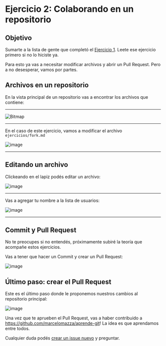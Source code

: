 # Ejercicio 2: Colaborando en un repositorio

## Objetivo

Sumarte a la lista de gente que completó el [Ejercicio 1](fork.md). Leete ese ejercicio primero si no lo hiciste ya.

Para esto ya vas a necesitar modificar archivos y abrir un Pull Request. Pero a no desesperar, vamos por partes.

## Archivos en un repositorio

En la vista principal de un repositorio vas a encontrar los archivos que contiene:

---

![Bitmap](https://user-images.githubusercontent.com/384622/168627567-e9e89633-2e5a-4a86-9bc0-8d46891c572a.png)

---

En el caso de este ejercicio, vamos a modificar el archivo `ejercicios/fork.md`

![image](https://user-images.githubusercontent.com/384622/168628149-dfba655b-5a1f-4fe7-a469-115cbe7604a2.png)

---

## Editando un archivo

Clickeando en el lapiz podés editar un archivo:

![image](https://user-images.githubusercontent.com/384622/168628376-e5cf81af-5d73-4892-aca5-72d8c0c3395f.png)

---

Vas a agregar tu nombre a la lista de usuarios:

![image](https://user-images.githubusercontent.com/384622/168628994-76aaface-b2b5-46c1-b914-cc1028f5fd8f.png)

---

## Commit y Pull Request

No te preocupes si no entendés, próximamente subiré la teoría que acompañe estos ejercicios.

Vas a tener que hacer un Commit y crear un Pull Request:

![image](https://user-images.githubusercontent.com/384622/168629559-5505fe17-c1cc-46c0-9d22-2c098535b4db.png)

## Último paso: crear el Pull Request

Este es el último paso donde le proponemos nuestros cambios al repositorio principal:

![image](https://user-images.githubusercontent.com/384622/168629989-94755076-5297-485c-b97d-e38c4dfd3ebb.png)

Una vez que te aprueben el Pull Request, vas a haber contribuido a https://github.com/marcelomazza/aprende-git! La idea es que aprendamos entre todos.

Cualquier duda podés [crear un issue nuevo](https://github.com/marcelomazza/aprende-git/issues/new) y preguntar.
